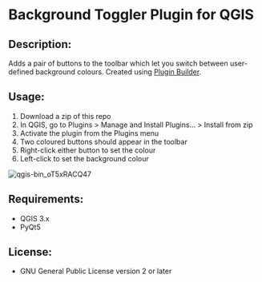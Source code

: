 # Background Toggler Plugin for QGIS

## Description:

Adds a pair of buttons to the toolbar which let you switch between user-defined background colours.
Created using [Plugin Builder](https://plugins.qgis.org/plugins/pluginbuilder/).

## Usage:

1. Download a zip of this repo
2. In QGIS, go to Plugins > Manage and Install Plugins... > Install from zip
3. Activate the plugin from the Plugins menu
4. Two coloured buttons should appear in the toolbar
5. Right-click either button to set the colour
6. Left-click to set the background colour

![qgis-bin_oT5xRACQ47](https://github.com/user-attachments/assets/ac3187a5-3aad-4db9-97a3-9dc444e019e6)


## Requirements:

- QGIS 3.x
- PyQt5

## License:

- GNU General Public License version 2 or later
